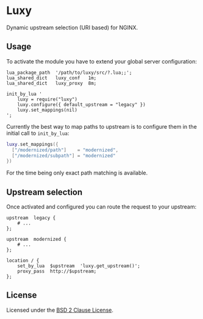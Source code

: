 # Luxy

Dynamic upstream selection (URI based) for NGINX.


## Usage

To activate the module you have to extend your global server configuration:

```nginx
lua_package_path  '/path/to/luxy/src/?.lua;;';
lua_shared_dict   luxy_conf   1m;
lua_shared_dict   luxy_proxy  8m;

init_by_lua '
    luxy = require("luxy")
    luxy.configure({ default_upstream = "legacy" })
    luxy.set_mappings(nil)
';
```

Currently the best way to map paths to upstream is to configure them in the
initial call to `init_by_lua`:

```lua
luxy.set_mappings({
  ["/modernized/path"]    = "modernized",
  ["/modernized/subpath"] = "modernized"
})
```

For the time being only exact path matching is available.


## Upstream selection

Once activated and configured you can route the request to your upstream:

```nginx
upstream  legacy {
    # ...
};

upstream  modernized {
    # ...
};

location / {
    set_by_lua  $upstream  'luxy.get_upstream()';
    proxy_pass  http://$upstream;
};
```


## License

Licensed under the
[BSD 2 Clause License](https://opensource.org/licenses/BSD-2-Clause).

